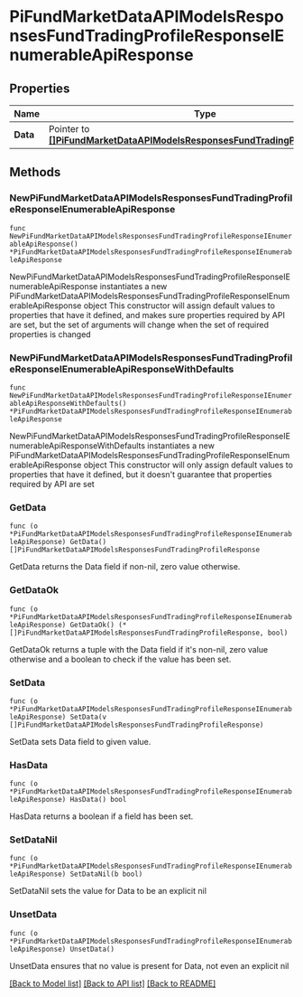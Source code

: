 # PiFundMarketDataAPIModelsResponsesFundTradingProfileResponseIEnumerableApiResponse

## Properties

Name | Type | Description | Notes
------------ | ------------- | ------------- | -------------
**Data** | Pointer to [**[]PiFundMarketDataAPIModelsResponsesFundTradingProfileResponse**](PiFundMarketDataAPIModelsResponsesFundTradingProfileResponse.md) |  | [optional] 

## Methods

### NewPiFundMarketDataAPIModelsResponsesFundTradingProfileResponseIEnumerableApiResponse

`func NewPiFundMarketDataAPIModelsResponsesFundTradingProfileResponseIEnumerableApiResponse() *PiFundMarketDataAPIModelsResponsesFundTradingProfileResponseIEnumerableApiResponse`

NewPiFundMarketDataAPIModelsResponsesFundTradingProfileResponseIEnumerableApiResponse instantiates a new PiFundMarketDataAPIModelsResponsesFundTradingProfileResponseIEnumerableApiResponse object
This constructor will assign default values to properties that have it defined,
and makes sure properties required by API are set, but the set of arguments
will change when the set of required properties is changed

### NewPiFundMarketDataAPIModelsResponsesFundTradingProfileResponseIEnumerableApiResponseWithDefaults

`func NewPiFundMarketDataAPIModelsResponsesFundTradingProfileResponseIEnumerableApiResponseWithDefaults() *PiFundMarketDataAPIModelsResponsesFundTradingProfileResponseIEnumerableApiResponse`

NewPiFundMarketDataAPIModelsResponsesFundTradingProfileResponseIEnumerableApiResponseWithDefaults instantiates a new PiFundMarketDataAPIModelsResponsesFundTradingProfileResponseIEnumerableApiResponse object
This constructor will only assign default values to properties that have it defined,
but it doesn't guarantee that properties required by API are set

### GetData

`func (o *PiFundMarketDataAPIModelsResponsesFundTradingProfileResponseIEnumerableApiResponse) GetData() []PiFundMarketDataAPIModelsResponsesFundTradingProfileResponse`

GetData returns the Data field if non-nil, zero value otherwise.

### GetDataOk

`func (o *PiFundMarketDataAPIModelsResponsesFundTradingProfileResponseIEnumerableApiResponse) GetDataOk() (*[]PiFundMarketDataAPIModelsResponsesFundTradingProfileResponse, bool)`

GetDataOk returns a tuple with the Data field if it's non-nil, zero value otherwise
and a boolean to check if the value has been set.

### SetData

`func (o *PiFundMarketDataAPIModelsResponsesFundTradingProfileResponseIEnumerableApiResponse) SetData(v []PiFundMarketDataAPIModelsResponsesFundTradingProfileResponse)`

SetData sets Data field to given value.

### HasData

`func (o *PiFundMarketDataAPIModelsResponsesFundTradingProfileResponseIEnumerableApiResponse) HasData() bool`

HasData returns a boolean if a field has been set.

### SetDataNil

`func (o *PiFundMarketDataAPIModelsResponsesFundTradingProfileResponseIEnumerableApiResponse) SetDataNil(b bool)`

 SetDataNil sets the value for Data to be an explicit nil

### UnsetData
`func (o *PiFundMarketDataAPIModelsResponsesFundTradingProfileResponseIEnumerableApiResponse) UnsetData()`

UnsetData ensures that no value is present for Data, not even an explicit nil

[[Back to Model list]](../README.md#documentation-for-models) [[Back to API list]](../README.md#documentation-for-api-endpoints) [[Back to README]](../README.md)


